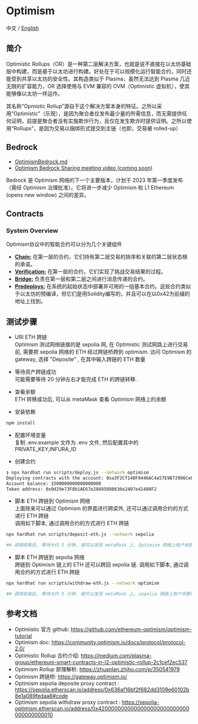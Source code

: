 # Optimism

中文 / [English](https://github.com/Dapp-Learning-DAO/Dapp-Learning/blob/main/basic/28-optimism-layer2/README.md)

## 简介

Optimistic Rollups（OR）是一种第二层解决方案，也就是说不直接在以太坊基础层中构建，而是基于以太坊进行构建。好处在于可以规模化运行智能合约，同时还能受到共享以太坊的安全性。其构造类似于 Plasma，虽然无法达到 Plasma 几近无限的扩容能力，OR 选择使用与 EVM 兼容的 OVM（Optimistic 虚拟机），使其能够像以太坊一样运作。

其名称“Opmistic Rollup”源自于这个解决方案本身的特征。之所以采用“Optimistic”（乐观），是因为聚合者仅发布最少量的所需信息，而无需提供任何证明，前提是聚合者没有实施欺诈行为，且仅在发生欺诈时提供证明。之所以使用“Rollups”，是因为交易以捆绑形式提交到主链（也即，交易被 rolled-up）

## Bedrock

- [OptimismBedrock.md](./OptimismBedrock.md)
- [Optimism Bedrock Sharing meeting video (coming soon)](https://www.youtube.com/@DappLearning)

Bedrock 是 Optimism 网络的下一个主要版本，计划于 2023 年第一季度发布（需经 Optimism 治理批准）。它将进一步减少 Optimism 和 L1 Ethereum (opens new window) 之间的差异。

## Contracts

### System Overview

Optimism协议中的智能合约可以分为几个关键组件

- **[Chain:](#chain-contracts)** 在第一层的合约，它们持有第二层交易的排序和关联的第二层状态根的承诺。
- **[Verification:](#verification)** 在第一层的合约，它们实现了挑战交易结果的过程。
- **[Bridge:](#bridge-contracts)** 负责在第一层和第二层之间进行消息传递的合约。
- **[Predeploys:](#predeployed-contracts)** 在系统的起始状态中部署并可用的一组基本合约。这些合约类似于以太坊的预编译，但它们是用Solidity编写的，并且可以在以0x42为前缀的地址上找到。

## 测试步骤

- URI ETH 跨链  
  Optimism 测试网络链接的是 sepolia 网, 在 Optimistic 测试网路上进行交易前, 需要把 sepolia 网络的 ETH 经过跨链桥跨到 optimism.
  访问 Optimism 的 gateway, 选择 "Deposite" , 在其中输入跨链的 ETH 数量

- 等待资产跨链成功  
  可能需要等待 20 分钟左右才能完成 ETH 的跨链转移.

- 查看余额  
  ETH 转移成功后, 可以从 metaMask 查看 Optimism 网络上的余额

- 安装依赖

```bash
npm install
```

- 配置环境变量  
  复制 .env.example 文件为 .env 文件, 然后配置其中的 PRIVATE_KEY,INFURA_ID

- 创建合约

```bash
❯ npx hardhat run scripts/deploy.js --network optimism
Deploying contracts with the account: 0xa3F2Cf140F9446AC4a57E9B72986Ce081dB61E75
Account balance: 1500000000000000000
Token address: 0x0d29e73F0b1AE67e28495880636e2407e41480F2
```

- 脚本 ETH 跨链到 Optimism 网络  
  上面除来可以通过 Optimism 的界面进行跨梁外, 还可以通过调用合约的方式进行 ETH 跨链  
  调用如下脚本, 通过调用合约的方式进行 ETH 跨链

```sh
npx hardhat run scripts/deposit-eth.js --network sepolia

## 调用结束后, 等待大约 5 分钟, 就可以发现 metaMask 上, Optimism 网络上账户余额增加了 0.0001 ETH
```

- 脚本 ETH 跨链到 sepolia 网络  
  跨链到 Optimism 链上的 ETH 还可以跨回 sepolia 链.
  调用如下脚本, 通过调用合约的方式进行 ETH 跨链

```sh
npx hardhat run scripts/withdraw-eth.js --network optimism

## 调用结束后, 等待大约 5 分钟, 就可以发现 metaMask 上, sepolia 网络上账户余额增加了 0.0001 ETH
```

## 参考文档

- Optimistic 官方 github: <https://github.com/ethereum-optimism/optimism-tutorial>
- Optimism doc: <https://community.optimism.io/docs/protocol/protocol-2.0/>
- Optimistic Rollup 合约介绍: <https://medium.com/plasma-group/ethereum-smart-contracts-in-l2-optimistic-rollup-2c1cef2ec537>
- Optimism Rollup 原理解析: <https://zhuanlan.zhihu.com/p/350541979>
- Optimism 跨链桥: <https://gateway.optimism.io/>
- Optimism sepolia deposite proxy contract : <https://sepolia.etherscan.io/address/0x636af16bf2f682dd3109e60102b8e1a089fedaa8#code>
- Optimism sepolia withdraw proxy contract : <https://sepolia-optimism.etherscan.io/address/0x4200000000000000000000000000000000000010>
